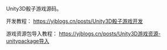 Unity3D骰子游戏源码。

开发教程： https://yjblogs.cn/posts/Unity3D骰子游戏开发

游戏资源包导入教程： https://yjblogs.cn/posts/Unity3D游戏资源-unitypackage导入

